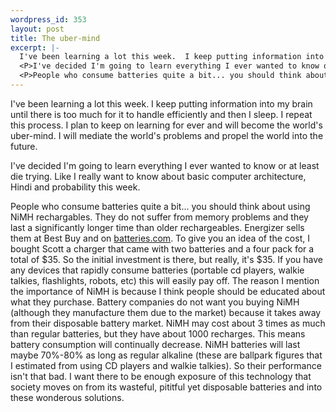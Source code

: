 ```yaml
--- 
wordpress_id: 353
layout: post
title: The uber-mind
excerpt: |-
  I've been learning a lot this week.  I keep putting information into my brain until there is too much for it to handle efficiently and then I sleep.  I repeat this process.  I plan to keep on learning for ever and will become the world's uber-mind.  I will mediate the world's problems and propel the world into the future.
  <P>I've decided I'm going to learn everything I ever wanted to know or at least die trying.   Like I really want to know about basic computer architecture, Hindi and probability this week.
  <P>People who consume batteries quite a bit... you should think about using NiMH rechargables.  They do not suffer from memory problems and they last a significantly longer time than older rechargeables.  Energizer sells them at Best Buy and on <A HREF="http://www.batteries.com/">batteries.com</A>.  To give you an idea of the cost, I bought Scott a charger that came with two batteries and a four pack for a total of $35.  So the initial investment is there, but really, it's $35.  If you have any devices that rapidly consume batteries (portable cd players, walkie talkies, flashlights, robots, etc) this will easily pay off.  The reason I mention the importance of NiMH is because I think people should be educated about what they purchase.  Battery companies do not want you buying NiMH (although they manufacture them due to the market) because it takes away from their disposable battery market.  NiMH may cost about 3 times as much than regular batteries, but they have about 1000 recharges.  This means battery consumption will continually decrease.  NiMH batteries will last maybe 70%-80% as long as regular alkaline (these are ballpark figures that I estimated from using CD players and walkie talkies).  So their performance isn't that bad.  I want there to be enough exposure of this technology that society moves on from its wasteful, pititful yet disposable batteries and into these wonderous solutions.
---
```

I've been learning a lot this week.  I keep putting information into my brain until there is too much for it to handle efficiently and then I sleep.  I repeat this process.  I plan to keep on learning for ever and will become the world's uber-mind.  I will mediate the world's problems and propel the world into the future.
<P>I've decided I'm going to learn everything I ever wanted to know or at least die trying.   Like I really want to know about basic computer architecture, Hindi and probability this week.
<P>People who consume batteries quite a bit... you should think about using NiMH rechargables.  They do not suffer from memory problems and they last a significantly longer time than older rechargeables.  Energizer sells them at Best Buy and on <A HREF="http://www.batteries.com/">batteries.com</A>.  To give you an idea of the cost, I bought Scott a charger that came with two batteries and a four pack for a total of $35.  So the initial investment is there, but really, it's $35.  If you have any devices that rapidly consume batteries (portable cd players, walkie talkies, flashlights, robots, etc) this will easily pay off.  The reason I mention the importance of NiMH is because I think people should be educated about what they purchase.  Battery companies do not want you buying NiMH (although they manufacture them due to the market) because it takes away from their disposable battery market.  NiMH may cost about 3 times as much than regular batteries, but they have about 1000 recharges.  This means battery consumption will continually decrease.  NiMH batteries will last maybe 70%-80% as long as regular alkaline (these are ballpark figures that I estimated from using CD players and walkie talkies).  So their performance isn't that bad.  I want there to be enough exposure of this technology that society moves on from its wasteful, pititful yet disposable batteries and into these wonderous solutions.
